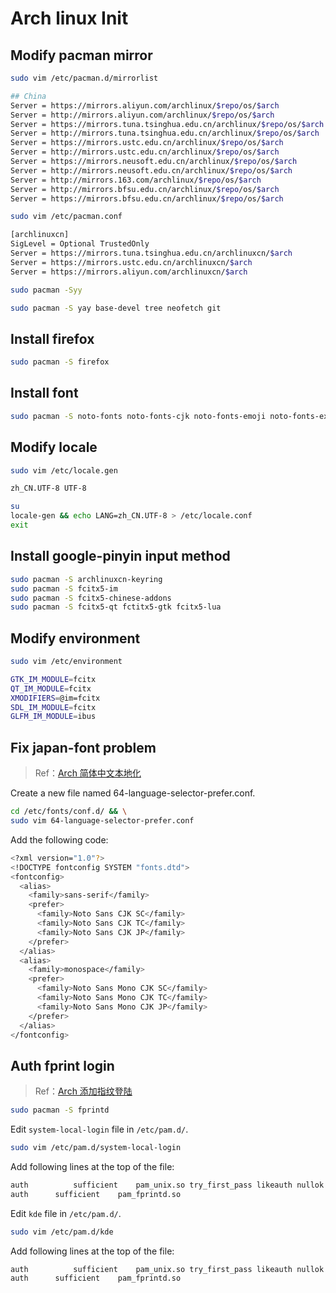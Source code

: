 # Arch linux Init

## Modify pacman mirror

```bash
sudo vim /etc/pacman.d/mirrorlist
```

```bash
## China
Server = https://mirrors.aliyun.com/archlinux/$repo/os/$arch
Server = http://mirrors.aliyun.com/archlinux/$repo/os/$arch
Server = https://mirrors.tuna.tsinghua.edu.cn/archlinux/$repo/os/$arch
Server = http://mirrors.tuna.tsinghua.edu.cn/archlinux/$repo/os/$arch
Server = https://mirrors.ustc.edu.cn/archlinux/$repo/os/$arch
Server = http://mirrors.ustc.edu.cn/archlinux/$repo/os/$arch
Server = https://mirrors.neusoft.edu.cn/archlinux/$repo/os/$arch
Server = http://mirrors.neusoft.edu.cn/archlinux/$repo/os/$arch
Server = http://mirrors.163.com/archlinux/$repo/os/$arch
Server = http://mirrors.bfsu.edu.cn/archlinux/$repo/os/$arch
Server = https://mirrors.bfsu.edu.cn/archlinux/$repo/os/$arch
```

```bash
sudo vim /etc/pacman.conf
```

```bash
[archlinuxcn]
SigLevel = Optional TrustedOnly
Server = https://mirrors.tuna.tsinghua.edu.cn/archlinuxcn/$arch
Server = https://mirrors.ustc.edu.cn/archlinuxcn/$arch
Server = https://mirrors.aliyun.com/archlinuxcn/$arch
```

```bash
sudo pacman -Syy
```

```bash
sudo pacman -S yay base-devel tree neofetch git
```

## Install firefox

```bash
sudo pacman -S firefox
```

## Install font

```bash
sudo pacman -S noto-fonts noto-fonts-cjk noto-fonts-emoji noto-fonts-extra ttf-dejavu ttf-liberation
```

## Modify locale

```bash
sudo vim /etc/locale.gen
```

```bash
zh_CN.UTF-8 UTF-8
```

```bash
su
locale-gen && echo LANG=zh_CN.UTF-8 > /etc/locale.conf
exit
```

## Install google-pinyin input method 

```bash
sudo pacman -S archlinuxcn-keyring
sudo pacman -S fcitx5-im 
sudo pacman -S fcitx5-chinese-addons
sudo pacman -S fcitx5-qt fctitx5-gtk fcitx5-lua
```

## Modify environment

```bash
sudo vim /etc/environment
```

```bash
GTK_IM_MODULE=fcitx
QT_IM_MODULE=fcitx
XMODIFIERS=@im=fcitx
SDL_IM_MODULE=fcitx
GLFM_IM_MODULE=ibus
```

## Fix japan-font problem

> Ref：[Arch 简体中文本地化](https://wiki.archlinuxcn.org/wiki/%E7%AE%80%E4%BD%93%E4%B8%AD%E6%96%87%E6%9C%AC%E5%9C%B0%E5%8C%96)

Create a new file named 64-language-selector-prefer.conf.

```bash
cd /etc/fonts/conf.d/ && \
sudo vim 64-language-selector-prefer.conf
```

Add the following code:

```bash
<?xml version="1.0"?>
<!DOCTYPE fontconfig SYSTEM "fonts.dtd">
<fontconfig>
  <alias>
    <family>sans-serif</family>
    <prefer>
      <family>Noto Sans CJK SC</family>
      <family>Noto Sans CJK TC</family>
      <family>Noto Sans CJK JP</family>
    </prefer>
  </alias>
  <alias>
    <family>monospace</family>
    <prefer>
      <family>Noto Sans Mono CJK SC</family>
      <family>Noto Sans Mono CJK TC</family>
      <family>Noto Sans Mono CJK JP</family>
    </prefer>
  </alias>
</fontconfig>
```

## Auth fprint login

> Ref：[Arch 添加指纹登陆](https://wiki.archlinuxcn.org/wiki/Fprint)

```bash
sudo pacman -S fprintd
```

Edit `system-local-login` file in `/etc/pam.d/`.

```bash
sudo vim /etc/pam.d/system-local-login
```

Add following lines at the top of the file:

```bash
auth		  sufficient  	pam_unix.so try_first_pass likeauth nullok
auth      sufficient    pam_fprintd.so
```

Edit `kde` file in `/etc/pam.d/`.

```bash
sudo vim /etc/pam.d/kde
```

Add following lines at the top of the file:

```bash
auth		  sufficient  	pam_unix.so try_first_pass likeauth nullok
auth      sufficient    pam_fprintd.so
```